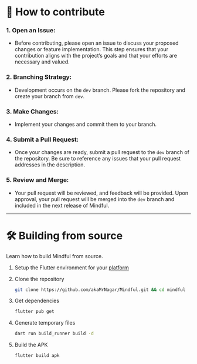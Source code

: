 # 📝 How to contribute

### 1. Open an Issue:

- Before contributing, please open an issue to discuss your proposed changes or feature implementation. This step ensures that your contribution aligns with the project’s goals and that your efforts are necessary and valued.

### 2. Branching Strategy:

- Development occurs on the `dev` branch. Please fork the repository and create your branch from `dev`.

### 3. Make Changes:

- Implement your changes and commit them to your branch.

### 4. Submit a Pull Request:

- Once your changes are ready, submit a pull request to the `dev` branch of the repository. Be sure to reference any issues that your pull request addresses in the description.

### 5. Review and Merge:

- Your pull request will be reviewed, and feedback will be provided. Upon approval, your pull request will be merged into the `dev` branch and included in the next release of Mindful.

---

# 🛠️ Building from source

Learn how to build Mindful from source.

1. Setup the Flutter environment for your [platform](https://docs.flutter.dev/get-started/install)

2. Clone the repository

   ```sh
   git clone https://github.com/akaMrNagar/Mindful.git && cd mindful
   ```

3. Get dependencies

   ```sh
   flutter pub get
   ```

4. Generate temporary files

   ```sh
   dart run build_runner build -d
   ```

5. Build the APK

   ```sh
   flutter build apk
   ```
